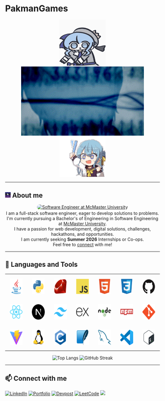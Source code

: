 # PakmanGames
<p align="center">
  <img src="./images/suiseitalala.gif" alt="talalala" width="150px" />
  <img src="./images/s;g.gif" alt="gif" width="400px" />
  <img src="./images/suiseiwave.gif" alt="talalala" width="150px" />
</p>

---

## <img src="./images/pakmangames.png" alt="gif" width="18px"> About me
<div align="center">
    <a href="https://github.com/PakmanGames" style="border-radius: 16px; overflow: hidden; display: inline-block;"><img src="https://readme-typing-svg.demolab.com?font=Lunasima&weight=900&duration=4000&pause=1000&color=ad5232&background=53348000&center=true&vCenter=true&random=false&width=500&lines=Software+Engineer+at+McMaster+University" alt="Software Engineer at McMaster University"></a>
    <br>
    <div>I am a full-stack software engineer, eager to develop solutions to problems.</div>
    <div>I'm currently pursuing a Bachelor's of Engineering in Software Engineering at <a href="https://www.eng.mcmaster.ca/" target="_blank">McMaster University</a>.</div>
    <div>I have a passion for web development, digital solutions, challenges, hackathons, and opportunities.</div>
    <div>I am currently seeking <strong>Summer 2026</strong> Internships or Co-ops.</div>
    <div>Feel free to <a href="https://www.linkedin.com/in/andy-pak/">connect</a> with me!</div>
</div>

---

## 💼 Languages and Tools

<div align="center">
    <table>
        <tr align="center">
            <td width="70px" style="padding: 15px;" >
                <img src="./images/icons/java-original.svg" width="50px" height="50px" alt="Java">
            </td>
            <td width="70px" style="padding: 15px;">
                <img src="./images/icons/python-original.svg" width="50px" height="50px" alt="Python">
            </td>
            <td width="70px" style="padding: 15px;">
                <img src="./images/icons/ruby-original.svg" width="50px" height="50px" alt="Ruby">
            </td>
            <td width="70px" style="padding: 15px;">
                <img src="./images/icons/javascript-original.svg" width="50px" height="50px" alt="JavaScript">
            </td>
            <td width="70px" style="padding: 15px;">
                <img src="./images/icons/html5-original.svg" width="50px" height="50px" alt="HTML5">
            </td>
            <td width="70px" style="padding: 15px;">
                <img src="./images/icons/css3-original.svg" width="50px" height="50px" alt="CSS3">
            </td>
            <td width="70px" style="padding: 15px;">
                <img src="./images/icons/github-original.svg" width="50px" height="50px" alt="GitHub">
            </td>
        </tr>
        <tr align="center">
            <td width="70px" style="padding: 15px;">
                <img src="./images/icons/react-original.svg" width="50px" height="50px" alt="React">
            </td>
            <td width="70px" style="padding: 15px;">
                <img src="./images/icons/nextjs-original.svg" width="50px" height="50px" alt="Next.js">
            </td>
            <td width="70px" style="padding: 15px;">
                <img src="./images/icons/tailwindcss-original.svg" width="50px" height="50px" alt="Tailwind CSS">
            </td>
            <td width="70px" style="padding: 15px;">
                <img src="./images/icons/express-original.svg" width="50px" height="50px" alt="Express.js">
            </td>
            <td width="70px" style="padding: 15px;">
                <img src="./images/icons/nodejs-original-wordmark.svg" width="50px" height="50px" alt="Node.js">
            </td>
            <td width="70px" style="padding: 15px;">
                <img src="./images/icons/npm-original-wordmark.svg" width="50px" height="50px" alt="NPM">
            </td>
            <td width="70px" style="padding: 15px;">
                <img src="./images/icons/git-original.svg" width="50px" height="50px" alt="git">
            </td>
        </tr>
        <tr align="center">
        <td width="70px" style="padding: 15px;">
                <img src="./images/icons/vitejs-original.svg" width="50px" height="50px" alt="Vite">
            </td>
            <td width="70px" style="padding: 15px;">
                <img src="./images/icons/linux-original.svg" width="50px" height="50px" alt="Linux">
            </td>
            <td width="70px" style="padding: 15px;">
                <img src="./images/icons/c-original.svg" width="50px" height="50px" alt="C">
            </td>
            <td width="70px" style="padding: 15px;">
                <img src="./images/icons/sqlite-original.svg" width="50px" height="50px" alt="SQLite">
            </td>
            <td width="70px" style="padding: 15px;">
                <img src="./images/icons/mysql-original.svg" width="50px" height="50px" alt="MySQL">
            </td>
            <td width="70px" style="padding: 15px;">
                <img src="./images/icons/vscode-original.svg" width="50px" height="50px" alt="vscode">
            </td>
            <td width="70px" style="padding: 15px;">
                <img src="./images/icons/bash-original.svg" width="50px" height="50px" alt="Bash">
            </td>
        </tr>
    </table>
</div>

<p align="center">
  <img src="https://github-readme-stats.vercel.app/api/top-langs/?username=pakmangames&layout=compact" alt="Top Langs" width="300px">
  <img src="https://streak-stats.demolab.com?user=PakmanGames&ring=FF5B5BBE&currStreakLabel=5D8ED0&sideLabels=5D8ED0&dates=000000" alt="GitHub Streak" width="420px"/>
</p>

---

## 📫 Connect with me

<a href="https://www.linkedin.com/in/andy-pak/" target="_blank"><img src="https://img.shields.io/badge/linkedin-0077B5.svg?&style=for-the-badge&logo=linkedin&logoColor=white" height="35px" alt="LinkedIn"></a>
<a href="https://andypak.me/" target="_blank"><img src="https://img.shields.io/badge/-Portfolio%20Website-%231a1a1a?style=for-the-badge&logo=protondrive&logoColor=white" height="35px" alt="Portfolio"></a>
<a href="https://devpost.com/PakmanGames" target="_blank"><img src="https://img.shields.io/badge/Devpost-003E54?style=for-the-badge&logo=Devpost&logoColor=white" height="35px" alt="Devpost"></a>
<a href="https://leetcode.com/u/PakmanGames/" target="_blank"><img src="https://img.shields.io/badge/-LeetCode-FFA116?style=for-the-badge&logo=LeetCode&logoColor=black" height="35px" alt="LeetCode"></a>
<a href="https://github.com/PakmanGames"><img src="https://komarev.com/ghpvc/?username=PakmanGames&style=pixel&color=533480"></a>
